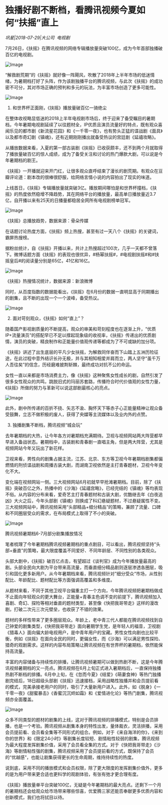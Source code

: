 # 独播好剧不断档，看腾讯视频今夏如何“扶摇”直上

*巩星|2018-07-29|大公司 
                                                电视剧*

7月26日，《扶摇》在腾讯视频的网络专辑播放量突破100亿，成为今年首部独播破百亿的电视剧。

![Image](http://p3.pstatp.com/large/pgc-image/1532880017641dba7a26d54)

“解救剧荒期”的《扶摇》就好像一阵飓风，吹散了2018年上半年市场的低迷情绪，为暑期档打好了头阵，作为该剧独播平台的腾讯视频，与此次《扶摇》的成功密不可分，其对市场正确的预判和多元的玩法，为丰富市场创造了更多可能性。

![Image](http://p1.pstatp.com/large/pgc-image/15328800173110e19dfd86e)

1. 和世界杯正面刚，《扶摇》播放量破百亿一骑绝尘

在整体收视略显低迷的2018上半年电视剧市场后，终于迎来了备受瞩目的暑期档，今年暑期电视剧延续了以往题材全，IP优质且演员流量好的特点，既有观众喜闻乐见的都市剧《新流星花园》和《一千零一夜》，也有势头正猛的谍战剧《面具》以及都市奇幻剧《镇魂》，还有近期刚刚播出就备受热议的宫廷剧《延禧攻略》。

从播放数据来看，入夏的第一部古装剧《扶摇》已收获颇丰，还不到两个月就取得了播放量破百亿的惊人成绩，成为了备受关注和讨论的热门爆款大剧，可以说是今年暑期档的剧王。

《扶摇》一开播就迎来开门红，让很多观众直呼结束了漫长的剧荒期。有观众在豆瓣评论道：剧本改的很棒很舒服，给网络言情小说的内容拍出了现实的味道。

上线首日，《扶摇》专辑播放量就突破3亿。播放期间哪怕是和世界杯撞档，《扶摇》的热度依然稳增不降趋势，其在网络平台的播放量，最高单日播放量近3.7亿，自开播以来有25天的日播量都稳居全网所有电视剧榜单冠军。

![Image](http://p3.pstatp.com/large/pgc-image/15328800175562b48ad50eb)

《扶摇》总播放趋势，数据来源：骨朵传媒

在话题讨论热度方面，《扶摇》频上热搜，甚至有过一天八个《扶摇》的关键词，霸屏热搜榜。

据粉丝统计，自《扶摇》开播以来，共计上热搜超过100次，几乎一天都不曾落下。微博话题方面《扶摇》的表现也很优异，#杨幂扶摇#，#电视剧扶摇#和#扶摇皇后#的阅读量分别是65亿，41亿和16亿。

![Image](http://p3.pstatp.com/large/pgc-image/153288001775516a544b394)

《扶摇》热搜情况统计，数据来源：新浪微博

同时，从百度指数的数据能看出，《扶摇》在6月份的数据一直明显高于同期播出的剧集，且不断的出现一个一个波峰，备受热议。

![Image](http://p1.pstatp.com/large/pgc-image/1532880017581e32da42d5b)

2. 面对苛刻观众，《扶摇》如何“直上”？

随着国产影视剧质量的不断提高，观众的审美和苛刻程度也在逐渐上升，“优质IP+流量演员”的搭配早已不足以撑起现象级的收视率，《扶摇》传递出的优质剧情，演员的突破，精良制作和正能量价值观传递等都成为了不可或缺的加分项。

《扶摇》讲述了出生底层的平凡少女扶摇，为解救同伴奋而下山踏上五洲历险征途，在此过程中意外结识长孙无极，并与其相知相爱并肩而立，两人坚守“虽千万人吾往矣”的信念，历经磨难披荆斩棘，最终成功对抗不公的命运。

女性一直以来都是市场消费主力，像《扶摇》这种聚焦女性成长的剧，自然引发了很多女性观众的共鸣，跳脱旧式的玛丽苏套路，传播符合时代价值观的女性力量，《扶摇》所做的努力与革新可以说这部剧最核心的亮点。

![Image](http://p3.pstatp.com/large/pgc-image/1532880017746f8479512a4)

此外，剧中所传递的百折不挠、矢志不渝、胸怀天下等赤子心正能量精神让观众备受鼓舞，立志不做积极的废人，获得了央媒等主流媒体以及业内外的点赞。

3. 独播剧集不断档，腾讯视频“城会玩”

去年暑期档的大热，让今年各方对暑期档充满期待。卫视与视频网站两大阵营都早早进入备战状态。暑期档中，古装剧和青春剧一直唱主角，但是两大阵营，尤其是视频网站今年又玩出了新花样。

卫视来看，男性向的剧集占据主流，江苏、北京、东方等卫视今年暑期档剧集都偏燃情的刑侦谍战剧和周播古装大剧，而湖南卫视依然是主打青春题材，卫视今年变化不大。

变化端在视频网站一侧。三大视频网站6月初就早早抢滩暑期档。目前，除了《扶摇》突破百亿之外，热播中的《沙海》《延禧宫略》，已经完结的《镇魂》等均表现不俗。从内容的分布来看，爱奇艺主打青春题材和古装大剧，优酷继去年《白夜追凶》大火之后，今年头部剧《镇魂》则换成了科幻悬疑题材，不过悬疑属性不变。三大视频网站中，腾讯视频采用“头部精品+细分精品”的策略，兼顾了流量、口碑和不同圈层受众的需求，在布局模式上取得了不小的突破。

![Image](http://p3.pstatp.com/large/pgc-image/1532880017976ce1d640d30)

腾讯视频暑期档6-7月部分剧集播放情况

笔者梳理了今年暑期档腾讯视频暑期档的重点剧目，可以看出，腾讯视频坚持“头部+垂直”的策略，最大限度覆盖不同爱好、不同年龄层、不同性别的各类观众。

头部大剧中，《扶摇》破百亿点击，有望超过《谈判官》成为今年播放量最高的剧。头部全民向大剧为平台带来高流量，而垂直细分精品剧则逐层渗透各圈层，吸引和固化更多新用户。从今年暑期档来看，腾讯视频针对”细分受众“市场，从性别配比、年龄配比、题材配比等方面强调高覆盖和多维度。

从题材来看，不同于其他卫视平台偏重主打一个方向，今年腾讯视频把暑期档做成不止面向年轻观众的更大舞台，正能量+青春主色调不变的前提下，腾讯视频加入喜剧、奇幻、探险等相对垂直的题材类型，甚至像《快把我哥带走》这样的漫改剧，打破二次元三次元壁垒，也收获了不错的效果。

题材的多样性带来了更多圈层观众。年龄上，老中青三代人都能在腾讯视频找到自己钟爱的剧集类型，《快把我哥带走》面向暑期学生党，是年轻人的福音，卫视剧《猎毒人》面向偏大龄电视用户，是中青年用户的宝藏。男性女性向剧也比较平衡，例如《扶摇》在面向全民的同时，更偏女性，而《沙海》可以满足男性探险、猎奇的观剧需求。这样的内容布局策略让腾讯视频在有世界杯的暑期档，依然能保持高流量。

丰富的内容储备与持续性的排播，让腾讯视频暑期可以做到热剧不断，这是今年腾讯视频暑期档的又一亮点。腾讯视频在6月上旬正式进入暑期档后，一直保持独播热剧不断档的排播。6月中上旬，在《忽而今夏》《结爱》《萌妻食神》等热门独播剧完结后，18日超级头部剧《扶摇》迅速接档，采用战略性独播并和会员提前看的模式，完美承接老用户的同时，吸引了大量新用户进入。此外，如《脱身》《一千零一夜》《甜蜜暴击》《香蜜沉沉烬如霜》和《爱情进化论》等热门剧集，腾讯视频亦全面覆盖。

![Image](http://p1.pstatp.com/large/pgc-image/15328800180768231191a50)

众多不同类型的题材的剧集的上线，这对于腾讯视频的排播模式，特别是会员排播，也是一个考验。腾讯视频从剧集本身的特性出发，量体裁衣，灵活排播，采用会员提前看、会员看全集等不同形式的组合。例如，对于《来自海洋的你》，《来到你的世界》和《限定24小时》等剧集长度较短、剧情粘性较弱的剧集，腾讯视频为最大程度发挥剧集价值，采用了会员看全集的方式。对于《快把我哥带走》《沙海》等剧情粘性强的剧集，腾讯视频采用了会员提前看的方式，既保持了会员的“优越感”，也能让剧集获得更长的生命周期，维持持续性的热度。

说到底，采用不同的播放模式和会员权限，除了更大限度的发挥剧集价值外，更多的是为用户带来更合适也更科学的观剧体验，有张有弛才更合理有度。

《扶摇》播放量单平台突破100亿，无疑是今年暑期档的最大亮点。还剩下一个月的暑期档还会给观众给市场带来哪些惊喜，优爱腾三家还能否奉献更多优质内容和创新模式，我们也将拭目以待。

